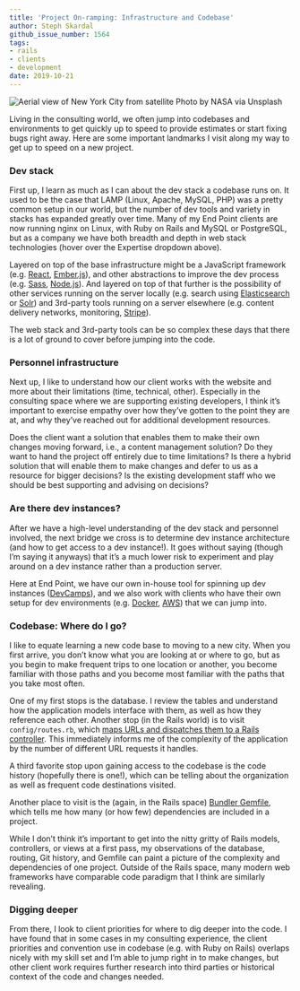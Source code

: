 ```yaml
---
title: 'Project On-ramping: Infrastructure and Codebase'
author: Steph Skardal
github_issue_number: 1564
tags:
- rails
- clients
- development
date: 2019-10-21
---
```


![Aerial view of New York City from satellite](/blog/2019/10/codebase-on-ramp/nasa.jpg)
Photo by NASA via Unsplash

Living in the consulting world, we often jump into codebases and environments to get quickly up to speed to provide estimates or start fixing bugs right away. Here are some important landmarks I visit along my way to get up to speed on a new project.

### Dev stack

First up, I learn as much as I can about the dev stack a codebase runs on. It used to be the case that LAMP (Linux, Apache, MySQL, PHP) was a pretty common setup in our world, but the number of dev tools and variety in stacks has expanded greatly over time. Many of my End Point clients are now running nginx on Linux, with Ruby on Rails and MySQL or PostgreSQL, but as a company we have both breadth and depth in web stack technologies (hover over the Expertise dropdown above).

Layered on top of the base infrastructure might be a JavaScript framework (e.g. [React](https://reactjs.org/), [Ember.js](https://emberjs.com/)), and other abstractions to improve the dev process (e.g. [Sass](https://sass-lang.com/), [Node.js](https://nodejs.org/en/)). And layered on top of that further is the possibility of other services running on the server locally (e.g. search using [Elasticsearch](https://www.elastic.co/) or [Solr](https://lucene.apache.org/solr/)) and 3rd-party tools running on a server elsewhere (e.g. content delivery networks, monitoring, [Stripe](https://stripe.com/)).

The web stack and 3rd-party tools can be so complex these days that there is a lot of ground to cover before jumping into the code.

### Personnel infrastructure

Next up, I like to understand how our client works with the website and more about their limitations (time, technical, other). Especially in the consulting space where we are supporting existing developers, I think it’s important to exercise empathy over how they’ve gotten to the point they are at, and why they’ve reached out for additional development resources.

Does the client want a solution that enables them to make their own changes moving forward, i.e., a content management solution? Do they want to hand the project off entirely due to time limitations? Is there a hybrid solution that will enable them to make changes and defer to us as a resource for bigger decisions? Is the existing development staff who we should be best supporting and advising on decisions?

### Are there dev instances?

After we have a high-level understanding of the dev stack and personnel involved, the next bridge we cross is to determine dev instance architecture (and how to get access to a dev instance!). It goes without saying (though I’m saying it anyways) that it’s a much lower risk to experiment and play around on a dev instance rather than a production server.

Here at End Point, we have our own in-house tool for spinning up dev instances ([DevCamps](https://www.devcamps.org/)), and we also work with clients who have their own setup for dev environments (e.g. [Docker](https://www.docker.com/), [AWS](https://aws.amazon.com/)) that we can jump into.

### Codebase: Where do I go?

I like to equate learning a new code base to moving to a new city. When you first arrive, you don’t know what you are looking at or where to go, but as you begin to make frequent trips to one location or another, you become familiar with those paths and you become most familiar with the paths that you take most often.

One of my first stops is the database. I review the tables and understand how the application models interface with them, as well as how they reference each other. Another stop (in the Rails world) is to visit `config/routes.rb`, which [maps URLs and dispatches them to a Rails controller](https://guides.rubyonrails.org/routing.html). This immediately informs me of the complexity of the application by the number of different URL requests it handles.

A third favorite stop upon gaining access to the codebase is the code history (hopefully there is one!), which can be telling about the organization as well as frequent code destinations visited.

Another place to visit is the (again, in the Rails space) [Bundler Gemfile](https://bundler.io/gemfile.html), which tells me how many (or how few) dependencies are included in a project.

While I don’t think it’s important to get into the nitty gritty of Rails models, controllers, or views at a first pass, my observations of the database, routing, Git history, and Gemfile can paint a picture of the complexity and dependencies of one project. Outside of the Rails space, many modern web frameworks have comparable code paradigm that I think are similarly revealing.

### Digging deeper

From there, I look to client priorities for where to dig deeper into the code. I have found that in some cases in my consulting experience, the client priorities and convention use in codebase (e.g. with Ruby on Rails) overlaps nicely with my skill set and I’m able to jump right in to make changes, but other client work requires further research into third parties or historical context of the code and changes needed.
